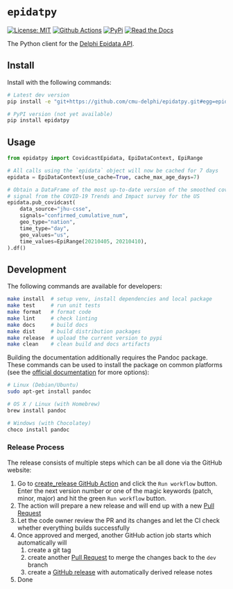 # `epidatpy`

[![License: MIT][mit-image]][mit-url] [![Github Actions][github-actions-image]][github-actions-url] [![PyPi][pypi-image]][pypi-url] [![Read the Docs][docs-image]][docs-url]

The Python client for the [Delphi Epidata API](https://cmu-delphi.github.io/delphi-epidata/).

## Install

Install with the following commands:

```sh
# Latest dev version
pip install -e "git+https://github.com/cmu-delphi/epidatpy.git#egg=epidatpy"

# PyPI version (not yet available)
pip install epidatpy
```

## Usage

```py
from epidatpy import CovidcastEpidata, EpiDataContext, EpiRange

# All calls using the `epidata` object will now be cached for 7 days
epidata = EpiDataContext(use_cache=True, cache_max_age_days=7)

# Obtain a DataFrame of the most up-to-date version of the smoothed covid-like illness (CLI)
# signal from the COVID-19 Trends and Impact survey for the US
epidata.pub_covidcast(
    data_source="jhu-csse",
    signals="confirmed_cumulative_num",
    geo_type="nation",
    time_type="day",
    geo_values="us",
    time_values=EpiRange(20210405, 20210410),
).df()
```

## Development

The following commands are available for developers:

```sh
make install  # setup venv, install dependencies and local package
make test     # run unit tests
make format   # format code
make lint     # check linting
make docs     # build docs
make dist     # build distribution packages
make release  # upload the current version to pypi
make clean    # clean build and docs artifacts
```

Building the documentation additionally requires the Pandoc package. These
commands can be used to install the package on common platforms (see the
[official documentation](https://pandoc.org/installing.html) for more options):

```sh
# Linux (Debian/Ubuntu)
sudo apt-get install pandoc

# OS X / Linux (with Homebrew)
brew install pandoc

# Windows (with Chocolatey)
choco install pandoc
```

### Release Process

The release consists of multiple steps which can be all done via the GitHub website:

1. Go to [create_release GitHub Action](https://github.com/cmu-delphi/epidatpy/actions/workflows/create_release.yml) and click the `Run workflow` button. Enter the next version number or one of the magic keywords (patch, minor, major) and hit the green `Run workflow` button.
2. The action will prepare a new release and will end up with a new [Pull Request](https://github.com/cmu-delphi/epidatpy/pulls)
3. Let the code owner review the PR and its changes and let the CI check whether everything builds successfully
4. Once approved and merged, another GitHub action job starts which automatically will
    1. create a git tag
    2. create another [Pull Request](https://github.com/cmu-delphi/epidatpy/pulls) to merge the changes back to the `dev` branch
    3. create a [GitHub release](https://github.com/cmu-delphi/epidatpy/releases) with automatically derived release notes
5. Done

[mit-image]: https://img.shields.io/badge/License-MIT-yellow.svg
[mit-url]: https://opensource.org/licenses/MIT
[github-actions-image]: https://github.com/cmu-delphi/epidatpy/workflows/ci/badge.svg
[github-actions-url]: https://github.com/cmu-delphi/epidatpy/actions
[pypi-image]: https://img.shields.io/pypi/v/epidatpy
[pypi-url]: https://pypi.python.org/pypi/epidatpy/
[docs-image]: https://readthedocs.org/projects/epidatpy/badge/?version=latest
[docs-url]: https://epidatpy.readthedocs.io/en/latest/?badge=latest
